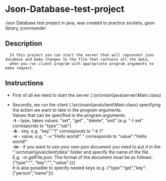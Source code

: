 # Json-Database-test-project
Json Database test project in java, was created to practice sockets, gson library, jcommander

## Description
      In this project you can start the server that will represent json database and make changes to the file that contains all the data, 
      when you run client program with appropriete program arguments to make request.
## Instructions

- First of all we need to start the server (.\src\main\java\server\Main.class)

- Secondly, we run the client (.\src\main\java\client\Main.class) specifying the action we want to take in the program arguments.\
      Values that can be specified in the program arguments:  
        **-t** - type, takes values: "set", "get" , "delete", "exit" (e.g. "-t set" corresponds to "type":"set")\
        **-k** - key, e.g. "key":"1" corresponds to "-k 1"\
        **-v** - value, e.g. " -v "Hello world!" " corresponds to "value":"Hello world!"\
        **-in** - if you want to use your own json document you need to put it in the ".\src\main\java\client\data\" folder and specify the name of the file.\
        E.g. -in getFile.json. The format of the document must be as follows:  
          {"type":"", "key":"", "value":{}}\
        It is also possible to specify nested keys (e.g. {"type":"get","key":["person","name"]})
